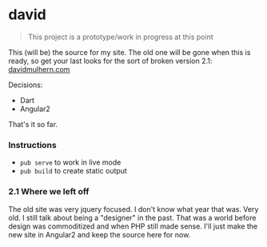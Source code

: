 # david

> This project is a prototype/work in progress at this point

This (will be) the source for my site. The old one will be gone when this is ready, so get your last looks for the sort of broken version 2.1: [davidmulhern.com](http://davidmulhern.com)

Decisions:

* Dart
* Angular2

That's it so far.

### Instructions

* `pub serve` to work in live mode
* `pub build` to create static output

### 2.1 Where we left off

The old site was very jquery focused. I don't know what year that was. Very old. I still talk about being a "designer" in the past. That was a world before design was commoditized and when PHP still made sense. I'll just make the new site in Angular2 and keep the source here for now.
